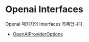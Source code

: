 # Openai Interfaces

Openai 패키지의 Interfaces 목록입니다.

- [OpenAIProviderOptions](./OpenAIProviderOptions.md)
